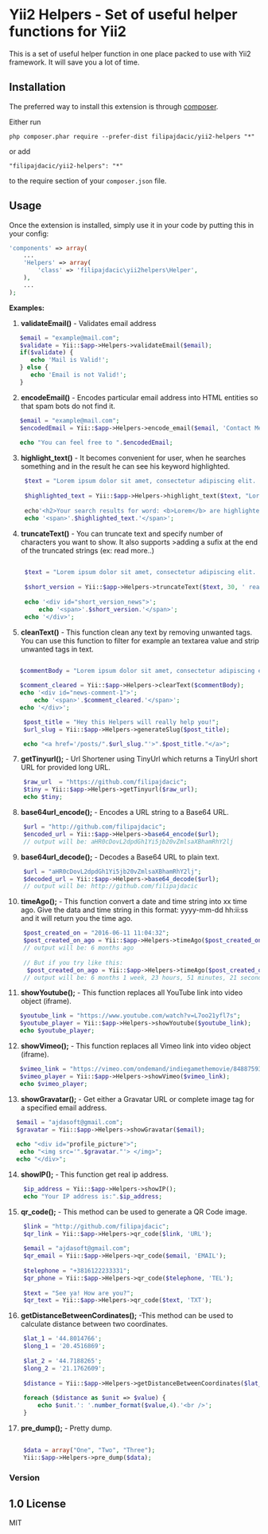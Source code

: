Yii2 Helpers - Set of useful helper functions for Yii2
======================================================
This is a set of useful helper function in one place packed to use with Yii2 framework. It will save you a lot of time.

Installation
------------

The preferred way to install this extension is through [composer](http://getcomposer.org/download/).

Either run

```
php composer.phar require --prefer-dist filipajdacic/yii2-helpers "*"
```

or add

```
"filipajdacic/yii2-helpers": "*"
```

to the require section of your `composer.json` file.


Usage
-----

Once the extension is installed, simply use it in your code by putting this in your config:

```php
'components' => array(
    ...
    'Helpers' => array(
        'class' => 'filipajdacic\yii2helpers\Helper',
    ),
    ...
);

```


**Examples:**

 1. **validateEmail()** - Validates email address
 
 ```php
    $email = "example@mail.com";
    $validate = Yii::$app->Helpers->validateEmail($email);
    if($validate) {
       echo 'Mail is Valid!';
    } else {
       echo 'Email is not Valid!';
    }
   ```
   
   
2. **encodeEmail()** - Encodes particular email address into HTML entities so that spam bots do not find it.
 
 ```php
    $email = "example@mail.com";
    $encodedEmail = Yii::$app->Helpers->encode_email($email, 'Contact Me', 'class="emailencoder"');
    
    echo "You can feel free to ".$encodedEmail;
   ```
3. **highlight_text()** - It becomes convenient for user, when he searches something and in the result he can see his keyword highlighted.

   ```php
    $text = "Lorem ipsum dolor sit amet, consectetur adipiscing elit. Quisque condimentum, augue vel finibus suscipit, erat lacus mollis urna, nec placerat nibh ex non felis. Morbi sit amet imperdiet dui. Lorem, Praesent pharetra sed orci in mollis. Pellentesque consectetur, turpis eu imperdiet feugiat, ipsum diam semper libero, eget mollis quam odio ullamcorper ligula. ";
    
    $highlighted_text = Yii::$app->Helpers->highlight_text($text, "Lorem", '#4285F4')
    
    echo'<h2>Your search results for word: <b>Lorem</b> are highlighted:</h2> <Br>';
    echo '<span>'.$highlighted_text.'</span>';
   ```

4. **truncateText()** - You can truncate text and specify number of characters you want to show. It also supports >adding a sufix at the end of the truncated strings (ex: read more..)

   ```php
    
    $text = "Lorem ipsum dolor sit amet, consectetur adipiscing elit. Quisque condimentum, augue vel finibus suscipit, erat lacus mollis urna, nec placerat nibh ex non felis. Morbi sit amet imperdiet dui. Lorem, Praesent pharetra sed orci in mollis. Pellentesque consectetur, turpis eu imperdiet feugiat, ipsum diam semper libero, eget mollis quam odio ullamcorper ligula. ";
    
    $short_version = Yii::$app->Helpers->truncateText($text, 30, ' read more...');
    
    echo '<div id="short_version_news">';
        echo '<span>'.$short_version.'</span>';
    echo '</div>';
   
   ```

5. **cleanText()** - This function clean any text by removing unwanted tags. You can use this function to filter for example an textarea value and strip unwanted tags in text.

 ```php

    $commentBody = "Lorem ipsum dolor sit amet, consectetur adipiscing elit. Quisque condimentum, augue vel finibus suscipit, erat lacus mollis urna, nec placerat nibh ex non felis. Morbi sit amet imperdiet dui. <script> alert('I am hacker!'); </script> or <a href='virus.html'>Click here to see my picture </a>' ";
    
    $comment_cleared = Yii::$app->Helpers->clearText($commentBody);
    echo '<div id="news-comment-1">';
        echo '<span>'.$comment_cleared.'</span>';
    echo '</div>';

```




```php
    $post_title = "Hey this Helpers will really help you!";
    $url_slug = Yii::$app->Helpers->generateSlug($post_title); 

    echo "<a href='/posts/".$url_slug."'>".$post_title."</a>";
```

7. **getTinyurl();** - Url Shortener using TinyUrl which returns a TinyUrl short URL for provided long URL.

```php
    $raw_url  = "https://github.com/filipajdacic";
    $tiny = Yii::$app->Helpers->getTinyurl($raw_url);
    echo $tiny;
```
8. **base64url_encode();** - Encodes a URL string to a Base64 URL.

```php
    $url = "http://github.com/filipajdacic";
    $encoded_url = Yii::$app->Helpers->base64_encode($url);
    // output will be: aHR0cDovL2dpdGh1Yi5jb20vZmlsaXBhamRhY2lj
```
9. **base64url_decode();** - Decodes a Base64 URL to plain text.

```php
    $url = "aHR0cDovL2dpdGh1Yi5jb20vZmlsaXBhamRhY2lj";
    $decoded_url = Yii::$app->Helpers->base64_decode($url);
    // output will be: http://github.com/filipajdacic
```

10. **timeAgo();** - This function convert a date and time string into xx time ago. Give the data and time string in this format: yyyy-mm-dd hh:ii:ss and it will return you the time ago.

```php
    $post_created_on = "2016-06-11 11:04:32";
    $post_created_on_ago = Yii::$app->Helpers->timeAgo($post_created_on);
    // output will be: 6 months ago
    
    // But if you try like this:
     $post_created_on_ago = Yii::$app->Helpers->timeAgo($post_created_on,true);
    // output will be: 6 months 1 week, 23 hours, 51 minutes, 21 seconds ago
```

11. **showYoutube();** - This function replaces all YouTube link into video object (iframe).

```php
   $youtube_link = "https://www.youtube.com/watch?v=L7oo21yfl7s";
   $youtube_player = Yii::$app->Helpers->showYoutube($youtube_link);
   echo $youtube_player;
```
12. **showVimeo();** - This function replaces all Vimeo link into video object (iframe).

```php
   $vimeo_link = "https://vimeo.com/ondemand/indiegamethemovie/84887593";
   $vimeo_player = Yii::$app->Helpers->showVimeo($vimeo_link);
   echo $vimeo_player;
```

13. **showGravatar();** - Get either a Gravatar URL or complete image tag for a specified email address.

```php
  $email = "ajdasoft@gmail.com";
  $gravatar = Yii::$app->Helpers->showGravatar($email);
  
  echo "<div id="profile_picture">";
   echo "<img src='".$gravatar."'> </img>";
  echo "</div>";
```

14. **showIP();** - This function get real ip address.

```php
    $ip_address = Yii::$app->Helpers->showIP();
    echo "Your IP address is:".$ip_address;
```

15. **qr_code();** - This method can be used to generate a QR Code image.

```php
    $link = "http://github.com/filipajdacic";
    $qr_link = Yii::$app->Helpers->qr_code($link, 'URL');
    
    $email = "ajdasoft@gmail.com";
    $qr_email = Yii::$app->Helpers->qr_code($email, 'EMAIL');
    
    $telephone = "+3816122233331";
    $qr_phone = Yii::$app->Helpers->qr_code($telephone, 'TEL');
    
    $text = "See ya! How are you?";
    $qr_text = Yii::$app->Helpers->qr_code($text, 'TXT');
```

16. **getDistanceBetweenCordinates();** -This method can be used to calculate distance between two coordinates.

```php
    $lat_1 = '44.8014766';
    $long_1 = '20.4516869';
    
    $lat_2 = '44.7188265';
    $long_2 = '21.1762609';
    
    $distance = Yii::$app->Helpers->getDistanceBetweenCoordinates($lat_1, $long_1, $lat_2, $long_2);
    
    foreach ($distance as $unit => $value) {
        echo $unit.': '.number_format($value,4).'<br />';
    }
```

17. **pre_dump();** - Pretty dump.

```php
 
    $data = array("One", "Two", "Three");
    Yii::$app->Helpers->pre_dump($data);

```
### Version
1.0
License
----
MIT
